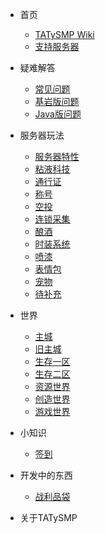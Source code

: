 * 首页
    * [TATySMP Wiki](README.md)
    * [支持服务器](donate.md)

* 疑难解答
    * [常见问题](/Help/help.md)
    * [基岩版问题](/Help/BEHELP.md)
    * [Java版问题](/Help/JEHELP.md)
		
* 服务器玩法
	* [服务器特性](Play/peculiarity/README)
	* [粘液科技](/Play/Slimefun/Slimefun)
	* [通行证](/Play/battlepass/README)
	* [称号](Play/NameTag/README)
	* [空投](/Play/CrazyEnvoys/README)
	* [连锁采集](Play/veinminer/veinminer)
	* [酿酒](Play/Brewery/HowPlay)
	* [时装系统](Play/CosPlay/README)
	* [喷漆](Play/Sprays/README)
	* [表情包](Play/emoji/README)
	* [宠物](Play/mcpets/README)
	* [待补充](README)
	
* 世界
	* [主城](/World/spawn)
	* [旧主城](/World/old_spawn)
	* [生存一区](/World/otd_doungeon)
	* [生存二区](/World/world)
	* [资源世界](/World/world_terra)
	* [创造世界](/World/world_creative)
	* [游戏世界](/World/Arcade)

* 小知识
	* [签到](/tips/signin/README)

* 开发中的东西
	* [战利品袋](/test/loot_bag/README)

* 关于TATySMP